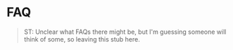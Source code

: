 # FAQ

> ST: Unclear what FAQs there might be, but I'm guessing someone will think of
some, so leaving this stub here.

